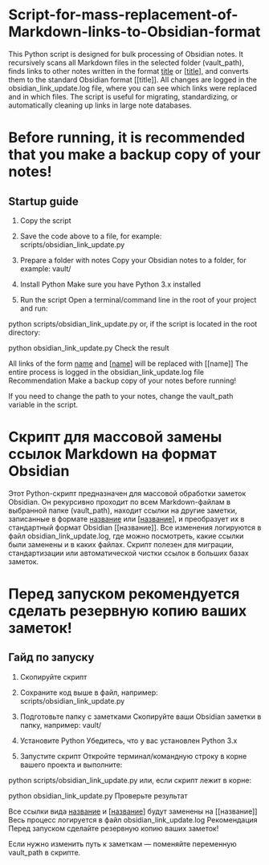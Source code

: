 # Script-for-mass-replacement-of-Markdown-links-to-Obsidian-format
This Python script is designed for bulk processing of Obsidian notes. It recursively scans all Markdown files in the selected folder (vault_path), finds links to other notes written in the format [title](path/to/note.md) or [[title](path/to/note.md)], and converts them to the standard Obsidian format [[title]].
All changes are logged in the obsidian_link_update.log file, where you can see which links were replaced and in which files.
The script is useful for migrating, standardizing, or automatically cleaning up links in large note databases.

# Before running, it is recommended that you make a backup copy of your notes!
## **Startup guide**
1. Copy the script
2. Save the code above to a file, for example:
scripts/obsidian_link_update.py

3. Prepare a folder with notes
Copy your Obsidian notes to a folder, for example:
vault/

4. Install Python
Make sure you have Python 3.x installed
 

5. Run the script
Open a terminal/command line in the root of your project and run:


python scripts/obsidian_link_update.py
or, if the script is located in the root directory:


python obsidian_link_update.py
Check the result

All links of the form [name](...md) and [[name](...md)] will be replaced with [[name]]
The entire process is logged in the obsidian_link_update.log file
Recommendation
Make a backup copy of your notes before running!

If you need to change the path to your notes, change the vault_path variable in the script.


# Скрипт для массовой замены ссылок Markdown на формат Obsidian
Этот Python-скрипт предназначен для массовой обработки заметок Obsidian. Он рекурсивно проходит по всем Markdown-файлам в выбранной папке (vault_path), находит ссылки на другие заметки, записанные в формате [название](путь/к/заметке.md) или [[название](путь/к/заметке.md)], и преобразует их в стандартный формат Obsidian [[название]].
Все изменения логируются в файл obsidian_link_update.log, где можно посмотреть, какие ссылки были заменены и в каких файлах.
Скрипт полезен для миграции, стандартизации или автоматической чистки ссылок в больших базах заметок.

# Перед запуском рекомендуется сделать резервную копию ваших заметок!
## **Гайд по запуску**
1. Скопируйте скрипт
2. Сохраните код выше в файл, например:
scripts/obsidian_link_update.py

3. Подготовьте папку с заметками
Скопируйте ваши Obsidian заметки в папку, например:
vault/

4. Установите Python
Убедитесь, что у вас установлен Python 3.x
 

5. Запустите скрипт
Откройте терминал/командную строку в корне вашего проекта и выполните:


python scripts/obsidian_link_update.py
или, если скрипт лежит в корне:


python obsidian_link_update.py
Проверьте результат

Все ссылки вида [название](...md) и [[название](...md)] будут заменены на [[название]]
Весь процесс логируется в файл obsidian_link_update.log
Рекомендация
Перед запуском сделайте резервную копию ваших заметок!

Если нужно изменить путь к заметкам — поменяйте переменную vault_path в скрипте.
